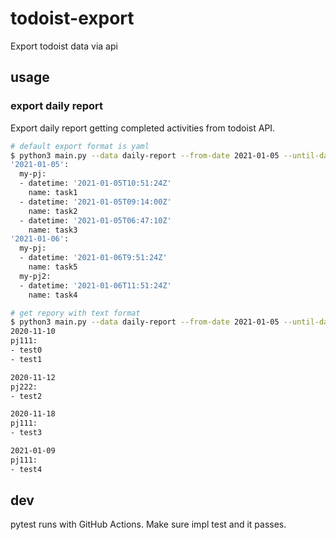 # todoist-export

Export todoist data via api

## usage

### export daily report

Export daily report getting completed activities from todoist API.

```bash
# default export format is yaml
$ python3 main.py --data daily-report --from-date 2021-01-05 --until-date 2021-01-09
'2021-01-05':
  my-pj:
  - datetime: '2021-01-05T10:51:24Z'
    name: task1
  - datetime: '2021-01-05T09:14:00Z'
    name: task2
  - datetime: '2021-01-05T06:47:10Z'
    name: task3
'2021-01-06':
  my-pj:
  - datetime: '2021-01-06T9:51:24Z'
    name: task5
  my-pj2:
  - datetime: '2021-01-06T11:51:24Z'
    name: task4

# get repory with text format
$ python3 main.py --data daily-report --from-date 2021-01-05 --until-date 2021-01-09 --format txt
2020-11-10
pj111:
- test0
- test1

2020-11-12
pj222:
- test2

2020-11-18
pj111:
- test3

2021-01-09
pj111:
- test4
```

## dev

pytest runs with GitHub Actions. Make sure impl test and it passes.

